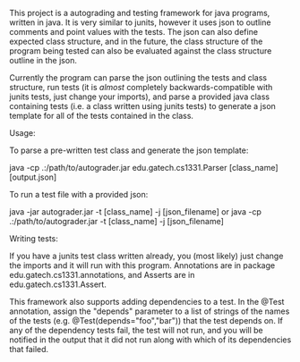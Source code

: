 This project is a autograding and testing framework for java programs, written in java. It is very similar to junits, however it uses json to outline comments and point values with the tests. The json can also define expected class structure, and in the future, the class structure of the program being tested can also be evaluated against the class structure outline in the json.

Currently the program can parse the json outlining the tests and class structure, run tests (it is *almost* completely backwards-compatible with junits tests, just change your imports), and parse a provided java class containing tests (i.e. a class written using junits tests) to generate a json template for all of the tests contained in the class.

Usage:

To parse a pre-written test class and generate the json template:

java -cp .:/path/to/autograder.jar edu.gatech.cs1331.Parser [class_name] [output.json]

To run a test file with a provided json:

java -jar autograder.jar -t [class_name] -j [json_filename]
	or
java -cp .:/path/to/autograder.jar -t [class_name] -j [json_filename]


Writing tests:

If you have a junits test class written already, you (most likely) just change the imports and it will run with this program. Annotations are in package edu.gatech.cs1331.annotations, and Asserts are in edu.gatech.cs1331.Assert.

This framework also supports adding dependencies to a test. In the @Test annotation, assign the "depends" parameter to a list of strings of the names of the tests (e.g. @Test(depends="foo","bar")) that the test depends on. If any of the dependency tests fail, the test will not run, and you will be notified in the output that it did not run along with which of its dependencies that failed.